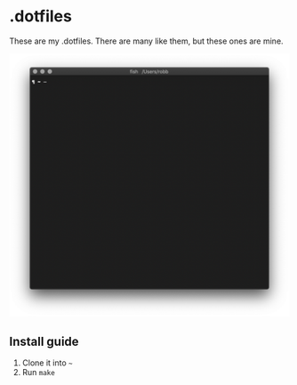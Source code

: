 # .dotfiles

These are my .dotfiles.
There are many like them, but these ones are mine.

<p align="center">
   <img src="img/dark.png" width="762px">
</p>

## Install guide

1. Clone it into `~`
2. Run `make`
